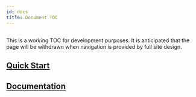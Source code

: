 ```yaml
---
id: docs
title: Document TOC
---
```

## 

This is a working TOC for development purposes. It is anticipated that the page will be withdrawn when navigation is provided by full site design.

## [Quick Start](quick-start/quick-start.md)

## [Documentation](documentation/documentation.md)



